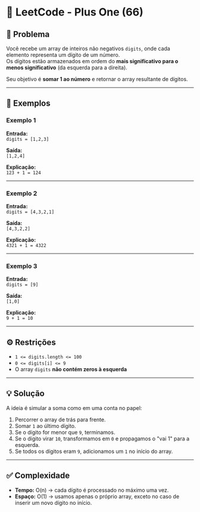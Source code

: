 # 🚀 LeetCode - Plus One (66)

## 📌 Problema
Você recebe um array de inteiros não negativos `digits`, onde cada elemento representa um dígito de um número.  
Os dígitos estão armazenados em ordem do **mais significativo para o menos significativo** (da esquerda para a direita).  

Seu objetivo é **somar 1 ao número** e retornar o array resultante de dígitos.  

---

## 📖 Exemplos

### Exemplo 1
**Entrada:**  
`digits = [1,2,3]`  

**Saída:**  
`[1,2,4]`  

**Explicação:**  
`123 + 1 = 124`

---

### Exemplo 2
**Entrada:**  
`digits = [4,3,2,1]`  

**Saída:**  
`[4,3,2,2]`  

**Explicação:**  
`4321 + 1 = 4322`

---

### Exemplo 3
**Entrada:**  
`digits = [9]`  

**Saída:**  
`[1,0]`  

**Explicação:**  
`9 + 1 = 10`

---

## ⚙️ Restrições
- `1 <= digits.length <= 100`  
- `0 <= digits[i] <= 9`  
- O array `digits` **não contém zeros à esquerda**  

---

## 💡 Solução

A ideia é simular a soma como em uma conta no papel:  
1. Percorrer o array de trás para frente.  
2. Somar `1` ao último dígito.  
3. Se o dígito for menor que `9`, terminamos.  
4. Se o dígito virar `10`, transformamos em `0` e propagamos o "vai 1" para a esquerda.  
5. Se todos os dígitos eram `9`, adicionamos um `1` no início do array.  

---

## ✅ Complexidade

- **Tempo:** O(n) → cada dígito é processado no máximo uma vez.  
- **Espaço:** O(1) → usamos apenas o próprio array, exceto no caso de inserir um novo dígito no início.  


